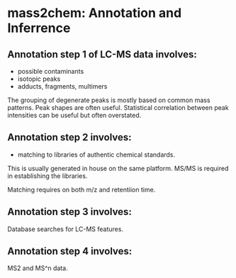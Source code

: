 # mass2chem: Annotation and Inferrence


## Annotation step 1 of LC-MS data involves:

- possible contaminants
- isotopic peaks
- adducts, fragments, multimers 

The grouping of degenerate peaks is mostly based on common mass patterns.
Peak shapes are often useful.
Statistical correlation between peak intensities can be useful but often overstated.


## Annotation step 2 involves:

- matching to libraries of authentic chemical standards.

This is usually generated in house on the same platform. MS/MS is required in establishing the libraries.

Matching requires on both m/z and retentiion time.


## Annotation step 3 involves:

Database searches for LC-MS features.

## Annotation step 4 involves:

MS2 and MS^n data.